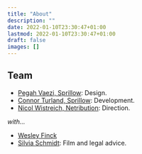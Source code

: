```yaml
---
title: "About"
description: ""
date: 2022-01-10T23:30:47+01:00
lastmod: 2022-01-10T23:30:47+01:00
draft: false
images: []
---
```


## Team

- [Pegah Vaezi, Sprillow](https://sprillow.com): Design.
- [Connor Turland, Sprillow](https://sprillow.com): Development.
- [Nicol Wistreich, Netribution](https://netribution.org): Direction.

*with…*

- [Wesley Finck](https://wesleyfinck.medium.com/)
- [Silvia Schmidt](https://silviaschmidt.org/): Film and legal advice.

